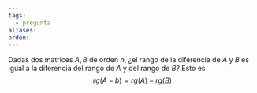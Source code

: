 ```yaml
---
tags:
  - pregunta
aliases: 
orden:
---
```

Dadas dos matrices $A,B$ de orden $n$, ¿el rango de la diferencia de $A$ y $B$ es igual a la diferencia del rango de $A$ y del rango de $B$? Esto es $$rg(A-b) = rg(A) - rg(B)$$
